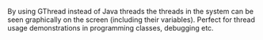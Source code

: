 By using GThread instead of Java threads the threads in the system can be seen graphically on the screen (including their variables). Perfect for thread usage demonstrations in programming classes, debugging etc.